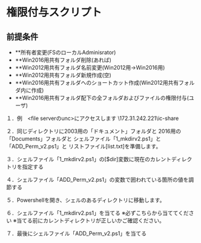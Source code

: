 # 権限付与スクリプト

## 前提条件
- **所有者変更(FSのローカルAdminisrator) 
- **Win2016用共有フォルダ削除(あれば)
- **Win2012用共有フォルダ名前変更(Win2012用→Win2016用)
- **Win2012用共有フォルダ新規作成(空)
- **Win2016用共有フォルダへのショートカット作成(Win2012用共有フォルダ内に作成)
- **Win2016用共有フォルダ配下の全フォルダおよびファイルの権限付与(ユーザ)

１．例　<file serverのunc>にアクセスします
\\172.31.242.221\ic-share

２．同じディレクトリに2003用の「ドキュメント」フォルダと
2016用の「Documents」フォルダと
シェルファイル「1_mkdirv2.ps1」と「ADD_Perm_v2.ps1」と
リストファイル[list.txt]を準備します。

３．シェルファイル「1_mkdirv2.ps1」の[$dir]変数に現在のカレントディレクトリを指定する

４．シェルファイル「ADD_Perm_v2.ps1」の変数で囲われている箇所の値を調節する

５．Powershellを開き、シェルのあるディレクトリに移動します。

６．シェルファイル「1_mkdirv2.ps1」を当てる
※必ずこちらから当ててください
※当てる前にカレントディレクトリが正しいかご確認ください。

７．最後にシェルファイル「ADD_Perm_v2.ps1」を当てる
